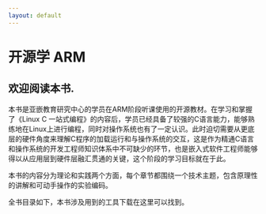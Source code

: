 ```yaml
---
layout: default
---
```


# 开源学 ARM #

## 欢迎阅读本书. ##

本书是亚嵌教育研究中心的学员在ARM阶段听课使用的开源教材。在学习和掌握了《Linux C 一站式编程》的内容后，学员已经具备了较强的C语言能力，能够熟练地在Linux上进行编程，同时对操作系统也有了一定认识。此时迫切需要从更底层的硬件角度来理解C程序的加载运行和与操作系统的交互，这是作为精通C语言和操作系统的开发工程师知识体系中不可缺少的环节，也是嵌入式软件工程师能够得以从应用层到硬件层融汇贯通的关键，这个阶段的学习目标就在于此。

本书的内容分为理论和实践两个方面，每个章节都围绕一个技术主题，包含原理性的讲解和可动手操作的实验编码。

全书目录如下，本书涉及用到的工具下载在这里可以找到。
